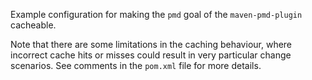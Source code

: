Example configuration for making the `pmd` goal of the `maven-pmd-plugin` cacheable.

Note that there are some limitations in the caching behaviour, where incorrect cache hits or misses
could result in very particular change scenarios. See comments in the `pom.xml` file for more details.
